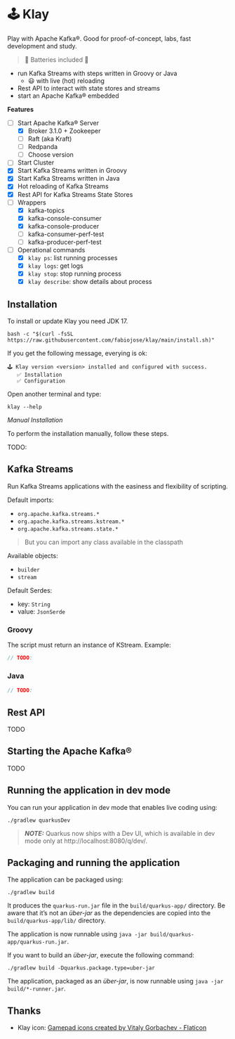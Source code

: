 # 🕹️ Klay

Play with Apache Kafka®. Good for proof-of-concept, labs, fast development and study.

> 🔋 Batteries included 🔋

- run Kafka Streams with steps written in Groovy or Java
  - 😃 with live (hot) reloading
- Rest API to interact with state stores and streams
- start an Apache Kafka® embedded

__Features__

- [ ] Start Apache Kafka® Server
  - [x] Broker 3.1.0 + Zookeeper
  - [ ] Raft (aka Kraft)
  - [ ] Redpanda
  - [ ] Choose version
- [ ] Start Cluster
- [x] Start Kafka Streams written in Groovy
- [x] Start Kafka Streams written in Java
- [x] Hot reloading of Kafka Streams
- [x] Rest API for Kafka Streams State Stores
- [ ] Wrappers
  - [x] kafka-topics
  - [x] kafka-console-consumer
  - [x] kafka-console-producer
  - [ ] kafka-consumer-perf-test
  - [ ] kafka-producer-perf-test
- [ ] Operational commands
  - [x] `klay ps`: list running processes
  - [x] `klay logs`: get logs
  - [x] `klay stop`: stop running process
  - [x] `klay describe`: show details about process

## Installation

To install or update Klay you need JDK 17.

```console
bash -c "$(curl -fsSL https://raw.githubusercontent.com/fabiojose/klay/main/install.sh)"
```

If you get the following message, everying is ok:

```console
🕹️ Klay version <version> installed and configured with success.
   ✅ Installation
   ✅ Configuration
```

Open another terminal and type:

```console
klay --help
```

_Manual Installation_

To perform the installation manually, follow these steps.

TODO:

## Kafka Streams

Run Kafka Streams applications with the easiness and flexibility of scripting.

Default imports:

- `org.apache.kafka.streams.*`
- `org.apache.kafka.streams.kstream.*`
- `org.apache.kafka.streams.state.*`

> But you can import any class available in the classpath

Available objects:

- `builder`
- `stream`

Default Serdes:

- key: `String`
- value: `JsonSerde`

### Groovy

The script must return an instance of KStream. Example:

```groovy
// TODO:

```

### Java

```java
// TODO:

```

## Rest API

TODO

## Starting the Apache Kafka®

TODO

## Running the application in dev mode

You can run your application in dev mode that enables live coding using:
```shell script
./gradlew quarkusDev
```

> **_NOTE:_**  Quarkus now ships with a Dev UI, which is available in dev mode only at http://localhost:8080/q/dev/.

## Packaging and running the application

The application can be packaged using:
```shell script
./gradlew build
```
It produces the `quarkus-run.jar` file in the `build/quarkus-app/` directory.
Be aware that it’s not an _über-jar_ as the dependencies are copied into the `build/quarkus-app/lib/` directory.

The application is now runnable using `java -jar build/quarkus-app/quarkus-run.jar`.

If you want to build an _über-jar_, execute the following command:
```shell script
./gradlew build -Dquarkus.package.type=uber-jar
```

The application, packaged as an _über-jar_, is now runnable using `java -jar build/*-runner.jar`.

## Thanks

- Klay icon: <a href="https://www.flaticon.com/free-icons/gamepad" title="gamepad icons">Gamepad icons created by Vitaly Gorbachev - Flaticon</a>
